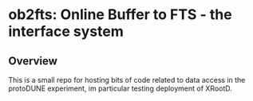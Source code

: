 # ob2fts: Online Buffer to FTS - the interface system
## Overview

This is a small repo for hosting bits of code related
to data access in the protoDUNE experiment, im particular
testing deployment of XRootD.

